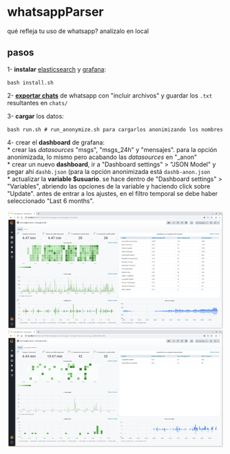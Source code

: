 # whatsappParser
qué refleja tu uso de whatsapp? analízalo en local

## pasos

1- **instalar** [elasticsearch](https://www.elastic.co/guide/en/elasticsearch/reference/current/deb.html) y [grafana](https://grafana.com/docs/installation/debian/):  
```
bash install.sh
```

2- **[exportar chats](https://faq.whatsapp.com/en/wp/22548236)** de whatsapp con "incluir archivos" y guardar los `.txt` resultantes en `chats/`

3- **cargar** los datos:  
```
bash run.sh # run_anonymize.sh para cargarlos anonimizando los nombres
```

4- crear el **dashboard** de grafana:  
    * crear las *datasources* "msgs", "msgs_24h" y "mensajes". para la opción anonimizada, lo mismo pero acabando las *datasources* en "_anon"  
    * crear un nuevo **dashboard**, ir a "Dashboard settings" > "JSON Model" y pegar ahí `dashb.json` (para la opción anonimizada está `dashb-anon.json`  
    * actualizar la **variable $usuario**. se hace dentro de "Dashboard settings" > "Variables", abriendo las opciones de la variable y haciendo click sobre "Update". antes de entrar a los ajustes, en el filtro temporal se debe haber seleccionado "Last 6 months".  

![](screenshot.jpg)
